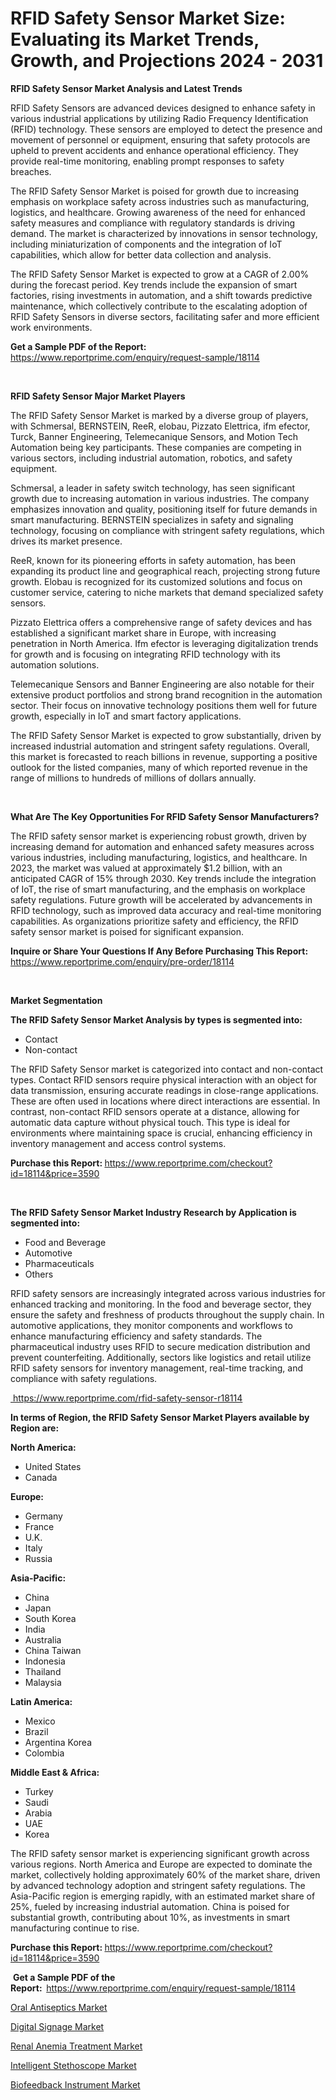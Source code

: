 <p><h1>RFID Safety Sensor Market Size: Evaluating its Market Trends, Growth, and Projections 2024 - 2031</h1></p><p><strong>RFID Safety Sensor Market Analysis and Latest Trends</strong></p>
<p><p>RFID Safety Sensors are advanced devices designed to enhance safety in various industrial applications by utilizing Radio Frequency Identification (RFID) technology. These sensors are employed to detect the presence and movement of personnel or equipment, ensuring that safety protocols are upheld to prevent accidents and enhance operational efficiency. They provide real-time monitoring, enabling prompt responses to safety breaches.</p><p>The RFID Safety Sensor Market is poised for growth due to increasing emphasis on workplace safety across industries such as manufacturing, logistics, and healthcare. Growing awareness of the need for enhanced safety measures and compliance with regulatory standards is driving demand. The market is characterized by innovations in sensor technology, including miniaturization of components and the integration of IoT capabilities, which allow for better data collection and analysis.</p><p>The RFID Safety Sensor Market is expected to grow at a CAGR of 2.00% during the forecast period. Key trends include the expansion of smart factories, rising investments in automation, and a shift towards predictive maintenance, which collectively contribute to the escalating adoption of RFID Safety Sensors in diverse sectors, facilitating safer and more efficient work environments.</p></p>
<p><strong>Get a Sample PDF of the Report:&nbsp;</strong> <a href="https://www.reportprime.com/enquiry/request-sample/18114?utm_campaign=32&utm_medium=2&utm_source=Github&utm_content=ia&utm_term=20112024&utm_id=rfid-safety-sensor">https://www.reportprime.com/enquiry/request-sample/18114</a></p>
<p>&nbsp;</p>
<p><strong>RFID Safety Sensor Major Market Players</strong></p>
<p><p>The RFID Safety Sensor Market is marked by a diverse group of players, with Schmersal, BERNSTEIN, ReeR, elobau, Pizzato Elettrica, ifm efector, Turck, Banner Engineering, Telemecanique Sensors, and Motion Tech Automation being key participants. These companies are competing in various sectors, including industrial automation, robotics, and safety equipment.</p><p>Schmersal, a leader in safety switch technology, has seen significant growth due to increasing automation in various industries. The company emphasizes innovation and quality, positioning itself for future demands in smart manufacturing. BERNSTEIN specializes in safety and signaling technology, focusing on compliance with stringent safety regulations, which drives its market presence.</p><p>ReeR, known for its pioneering efforts in safety automation, has been expanding its product line and geographical reach, projecting strong future growth. Elobau is recognized for its customized solutions and focus on customer service, catering to niche markets that demand specialized safety sensors. </p><p>Pizzato Elettrica offers a comprehensive range of safety devices and has established a significant market share in Europe, with increasing penetration in North America. Ifm efector is leveraging digitalization trends for growth and is focusing on integrating RFID technology with its automation solutions.</p><p>Telemecanique Sensors and Banner Engineering are also notable for their extensive product portfolios and strong brand recognition in the automation sector. Their focus on innovative technology positions them well for future growth, especially in IoT and smart factory applications.</p><p>The RFID Safety Sensor Market is expected to grow substantially, driven by increased industrial automation and stringent safety regulations. Overall, this market is forecasted to reach billions in revenue, supporting a positive outlook for the listed companies, many of which reported revenue in the range of millions to hundreds of millions of dollars annually.</p></p>
<p>&nbsp;</p>
<p><strong>What Are The Key Opportunities For RFID Safety Sensor Manufacturers?</strong></p>
<p><p>The RFID safety sensor market is experiencing robust growth, driven by increasing demand for automation and enhanced safety measures across various industries, including manufacturing, logistics, and healthcare. In 2023, the market was valued at approximately $1.2 billion, with an anticipated CAGR of 15% through 2030. Key trends include the integration of IoT, the rise of smart manufacturing, and the emphasis on workplace safety regulations. Future growth will be accelerated by advancements in RFID technology, such as improved data accuracy and real-time monitoring capabilities. As organizations prioritize safety and efficiency, the RFID safety sensor market is poised for significant expansion.</p></p>
<p><strong>Inquire or Share Your Questions If Any Before Purchasing This Report:</strong> <a href="https://www.reportprime.com/enquiry/pre-order/18114?utm_campaign=32&utm_medium=2&utm_source=Github&utm_content=ia&utm_term=20112024&utm_id=rfid-safety-sensor">https://www.reportprime.com/enquiry/pre-order/18114</a></p>
<p>&nbsp;</p>
<p><strong>Market Segmentation</strong></p>
<p><strong>The RFID Safety Sensor Market Analysis by types is segmented into:</strong></p>
<p><ul><li>Contact</li><li>Non-contact</li></ul></p>
<p><p>The RFID Safety Sensor market is categorized into contact and non-contact types. Contact RFID sensors require physical interaction with an object for data transmission, ensuring accurate readings in close-range applications. These are often used in locations where direct interactions are essential. In contrast, non-contact RFID sensors operate at a distance, allowing for automatic data capture without physical touch. This type is ideal for environments where maintaining space is crucial, enhancing efficiency in inventory management and access control systems.</p></p>
<p><strong>Purchase this Report:&nbsp;</strong><a href="https://www.reportprime.com/checkout?id=18114&price=3590&utm_campaign=32&utm_medium=2&utm_source=Github&utm_content=ia&utm_term=20112024&utm_id=rfid-safety-sensor">https://www.reportprime.com/checkout?id=18114&price=3590</a></p>
<p>&nbsp;</p>
<p><strong>The RFID Safety Sensor Market Industry Research by Application is segmented into:</strong></p>
<p><ul><li>Food and Beverage</li><li>Automotive</li><li>Pharmaceuticals</li><li>Others</li></ul></p>
<p><p>RFID safety sensors are increasingly integrated across various industries for enhanced tracking and monitoring. In the food and beverage sector, they ensure the safety and freshness of products throughout the supply chain. In automotive applications, they monitor components and workflows to enhance manufacturing efficiency and safety standards. The pharmaceutical industry uses RFID to secure medication distribution and prevent counterfeiting. Additionally, sectors like logistics and retail utilize RFID safety sensors for inventory management, real-time tracking, and compliance with safety regulations.</p></p>
<p><a href="https://www.reportprime.com/rfid-safety-sensor-r18114?utm_campaign=32&utm_medium=2&utm_source=Github&utm_content=ia&utm_term=20112024&utm_id=rfid-safety-sensor">&nbsp;https://www.reportprime.com/rfid-safety-sensor-r18114</a></p>
<p><strong>In terms of Region, the RFID Safety Sensor Market Players available by Region are:</strong></p>
<p>
    <p> <strong> North America: </strong>
        <ul>
            <li>United States</li>
            <li>Canada</li>
        </ul>
        </p> 
    <p> <strong> Europe: </strong>
        <ul>
            <li>Germany</li>
            <li>France</li>
            <li>U.K.</li>
            <li>Italy</li>
            <li>Russia</li>
        </ul>
        </p> 
    <p> <strong> Asia-Pacific: </strong>
        <ul>
            <li>China</li>
            <li>Japan</li>
            <li>South Korea</li>
            <li>India</li>
            <li>Australia</li>
            <li>China Taiwan</li>
            <li>Indonesia</li>
            <li>Thailand</li>
            <li>Malaysia</li>
        </ul>
        </p> 
    <p> <strong> Latin America: </strong>
        <ul>
            <li>Mexico</li>
            <li>Brazil</li>
            <li>Argentina Korea</li>
            <li>Colombia</li>
        </ul>
        </p> 
    <p> <strong> Middle East & Africa: </strong>
        <ul>
            <li>Turkey</li>
            <li>Saudi</li>
            <li>Arabia</li>
            <li>UAE</li>
            <li>Korea</li>
        </ul>
    </p>
    </p>
<p><p>The RFID safety sensor market is experiencing significant growth across various regions. North America and Europe are expected to dominate the market, collectively holding approximately 60% of the market share, driven by advanced technology adoption and stringent safety regulations. The Asia-Pacific region is emerging rapidly, with an estimated market share of 25%, fueled by increasing industrial automation. China is poised for substantial growth, contributing about 10%, as investments in smart manufacturing continue to rise.</p></p>
<p><strong>Purchase this Report: </strong><a href="https://www.reportprime.com/checkout?id=18114&price=3590&utm_campaign=32&utm_medium=2&utm_source=Github&utm_content=ia&utm_term=20112024&utm_id=rfid-safety-sensor">https://www.reportprime.com/checkout?id=18114&price=3590</a></p>
<p>&nbsp;<strong>Get a Sample PDF of the Report:&nbsp;&nbsp;</strong><a href="https://www.reportprime.com/enquiry/request-sample/18114?utm_campaign=32&utm_medium=2&utm_source=Github&utm_content=ia&utm_term=20112024&utm_id=rfid-safety-sensor">https://www.reportprime.com/enquiry/request-sample/18114</a></p>
<p><strong></strong></p>
<p><p><a href="https://issuu.com/reportprime-2/docs/oral-antiseptics-market-size-2030.p_406fb23f829675?utm_campaign=32&utm_medium=2&utm_source=Github&utm_content=ia&utm_term=20112024&utm_id=rfid-safety-sensor">Oral Antiseptics Market</a></p><p><a href="https://github.com/irfadac/Market-Research-Report-List-5/blob/main/digital-signage-market.md?utm_campaign=32&utm_medium=2&utm_source=Github&utm_content=ia&utm_term=20112024&utm_id=rfid-safety-sensor">Digital Signage Market</a></p><p><a href="https://issuu.com/reportprime-2/docs/renal-anemia-treatment-market-size-_ce789e36dc71b0?utm_campaign=32&utm_medium=2&utm_source=Github&utm_content=ia&utm_term=20112024&utm_id=rfid-safety-sensor">Renal Anemia Treatment Market</a></p><p><a href="https://www.linkedin.com/pulse/intelligent-stethoscope-market-analysis-report-2024-2031-ypphe?utm_campaign=32&utm_medium=2&utm_source=Github&utm_content=ia&utm_term=20112024&utm_id=rfid-safety-sensor">Intelligent Stethoscope Market</a></p><p><a href="https://www.linkedin.com/pulse/examining-biofeedback-instrument-market-analyzing-competitors-y6ome?utm_campaign=32&utm_medium=2&utm_source=Github&utm_content=ia&utm_term=20112024&utm_id=rfid-safety-sensor">Biofeedback Instrument Market</a></p></p>